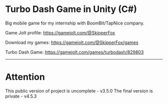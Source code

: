 # Turbo Dash Game in Unity (C\#)
Big mobile game for my internship with BoomBit/TapNice company.

Game Jolt profile: https://gamejolt.com/@SkipperFox

Download my games: https://gamejolt.com/@SkipperFox/games

Turbo Dash Game: https://gamejolt.com/games/turbodash/829803

---

# Attention

This public version of project is uncomplete - v3.5.0
The final version is private - v4.5.3
